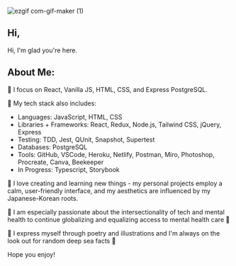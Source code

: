 <!-- ![Mira-Kine-Banner](./github.JPG) -->
![ezgif com-gif-maker (1)](https://user-images.githubusercontent.com/90009901/160054673-82894ec5-3874-4a66-9850-222e1a96b875.gif)


## Hi,

Hi, I'm glad you're here.

## About Me:

 🌸  I focus on React, Vanilla JS, HTML, CSS, and Express PostgreSQL.

 🌸  My tech stack also includes:
  - Languages: JavaScript, HTML, CSS
  - Libraries + Frameworks: React, Redux, Node.js, Tailwind CSS, jQuery, Express
  - Testing: TDD, Jest, QUnit, Snapshot, Supertest
  - Databases: PostgreSQL
  - Tools: GitHub, VSCode, Heroku, Netlify, Postman, Miro, Photoshop, Procreate, Canva, Beekeeper
  - In Progress: Typescript, Storybook

 🌸  I love creating and learning new things - my personal projects employ a calm, user-friendly interface, and my aesthetics are influenced by my Japanese-Korean roots.
 
 🌸  I am especially passionate about the intersectionality of tech and mental health to continue globalizing and equalizing access to mental health care  🌱
 
 🌸  I express myself through poetry and illustrations and I'm always on the look out for random deep sea facts 🌊 

 
Hope you enjoy!

